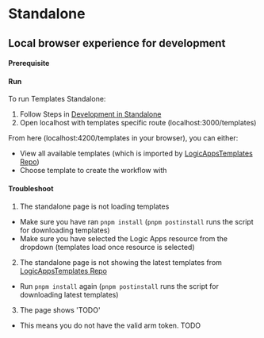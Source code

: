# Standalone

## Local browser experience for development

#### Prerequisite

#### Run

To run Templates Standalone:

1. Follow Steps in [Development in Standalone](/Development/Standalone)
2. Open localhost with templates specific route (localhost:3000/templates)

From here (localhost:4200/templates in your browser), you can either:

- View all available templates (which is imported by [LogicAppsTemplates Repo](https://github.com/Azure/LogicAppsTemplates/tree/main))
- Choose template to create the workflow with

#### Troubleshoot 

1. The standalone page is not loading templates
- Make sure you have ran `pnpm install` (`pnpm postinstall` runs the script for downloading templates)
- Make sure you have selected the Logic Apps resource from the dropdown (templates load once resource is selected)
2. The standalone page is not showing the latest templates from [LogicAppsTemplates Repo](https://github.com/Azure/LogicAppsTemplates/tree/main)
- Run `pnpm install` again (`pnpm postinstall` runs the script for downloading latest templates)
3. The page shows 'TODO'
- This means you do not have the valid arm token. TODO